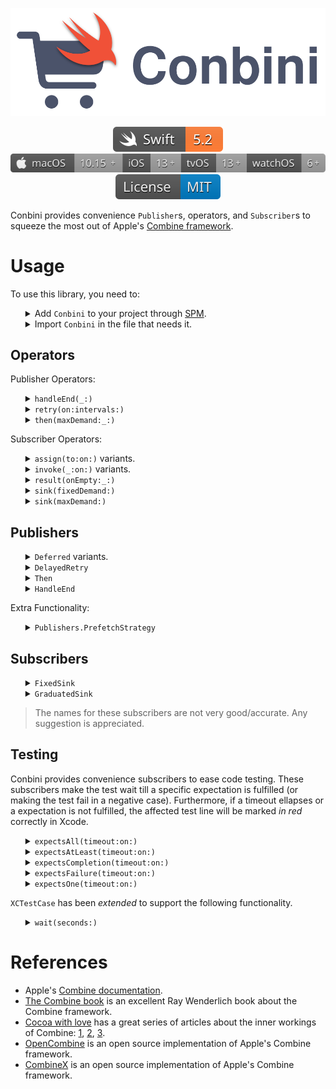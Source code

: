 <p align="center">
    <img src="docs/assets/Conbini.svg" alt="Conbini icon"/>
</p>

<p align="center">
    <img src="docs/assets/badges/Swift.svg" alt="Swift 5.2">
    <img src="docs/assets/badges/Apple.svg" alt="macOS 10.15+ - iOS 13+ - tvOS 13+ - watchOS 6+">
    <a href="http://doge.mit-license.org"><img src="docs/assets/badges/License.svg" alt="MIT License"></a>
</p>

Conbini provides convenience `Publisher`s, operators, and `Subscriber`s to squeeze the most out of Apple's [Combine framework](https://developer.apple.com/documentation/combine).

# Usage

To use this library, you need to:

<ul>
<details><summary>Add <code>Conbini</code> to your project through <a href="https://github.com/apple/swift-package-manager/tree/master/Documentation">SPM</a>.</summary><p>

```swift
// swift-tools-version:5.2
import PackageDescription

let package = Package(
    /* Your package name, supported platforms, and generated products go here */
    dependencies: [
        .package(url: "https://github.com/dehesa/Conbini.git", from: "0.7.0")
    ],
    targets: [
        .target(name: /* Your target name here */, dependencies: ["Conbini"])
    ]
)
```

</p></details>

<details><summary>Import <code>Conbini</code> in the file that needs it.</summary><p>

```swift
import Conbini
```

</p></details>
</ul>

## Operators

Publisher Operators:

<ul>

<details><summary><code>handleEnd(_:)</code></summary><p>

Executes (only once) the provided closure when the publisher completes (whether successfully or with a failure) or when the publisher gets cancelled.

It performs the same operation that the standard `handleEvents(receiveSubscription:receiveOutput:receiveCompletion:receiveCancel:receiveRequest:)` would perform if you add similar closures to `receiveCompletion` and `receiveCancel`.

```swift
let publisher = upstream.handleEnd { (completion) in
    switch completion {
    case .none: // The publisher got cancelled.
    case .finished: // The publisher finished successfully.
    case .failure(let error): // The publisher generated an error.
    }
}
```

</p></details>

<details><summary><code>retry(on:intervals:)</code></summary><p>

Attempts to recreate a failed subscription with the upstream publisher a given amount of times waiting the specified number of seconds between failed attempts.

```swift
let apiCallPublisher.retry(on: queue, intervals: [0.5, 2, 5])
// Same functionality to retry(3), but waiting between attemps 0.5, 2, and 5 seconds after each failed attempt.
```

This operator accept any scheduler conforming to `Scheduler` (e.g. `DispatchQueue`, `RunLoop`, etc). You can also optionally tweak the tolerance and scheduler operations.

</p></details>

<details><summary><code>then(maxDemand:_:)</code></summary><p>

Ignores all values and executes the provided publisher once a successful completion is received. If a failed completion is emitted, it is forwarded downstream.

```swift
let publisher = setConfigurationOnServer.then {
    subscribeToWebsocket.publisher
}
```

This operator optionally lets you control backpressure with its `maxDemand` parameter. The parameter behaves like `flatMap`'s `maxPublishers`, which specifies the maximum demand requested to the upstream at any given time.

</p></details>
</ul>

Subscriber Operators:

<ul>
<details><summary><code>assign(to:on:)</code> variants.</summary><p>

Combine's `assign(to:on:)` operation creates memory cycles when the "on" object also holds the publisher's cancellable. A common situation happens when assigning a value to `self`.

```swift
class CustomObject {
    var value: Int = 0
    var cancellable: AnyCancellable? = nil

    func performOperation() {
        cancellable = numberPublisher.assign(to: \.value, on: self)
    }
}
```

Conbini's `assign(to:onWeak:)` operator points to the given object weakly with the added benefit of cancelling the pipeline when the object is deinitialized.

Conbini also introduces the `assign(to:onUnowned:)` operator which also avoids memory cycles, but uses `unowned` instead.

</p></details>

<details><summary><code>invoke(_:on:)</code> variants.</summary><p>

This operator calls the specified function on the given value/reference passing the upstream value.

```swift
struct Custom {
    func performOperation(_ value: Int) { /* do something */ }
}

let instance = Custom()
let cancellable = [1, 2, 3].publisher.invoke(Custom.performOperation, on: instance)
```

Conbini also offers the variants `invoke(_:onWeak:)` and `invoke(_:onUnowned:)`, which avoid memory cycles on reference types.

</p></details>

<details><summary><code>result(onEmpty:_:)</code></summary><p>

It subscribes to the receiving publisher and executes the provided closure when a value is received. In case of failure, the handler is executed with such failure.

```swift
let cancellable = serverRequest.result { (result) in
    switch result {
    case .success(let value): ...
    case .failure(let error): ...
    }
}
```

The operator lets you optionally generate an error (which will be consumed by your `handler`) for cases where upstream completes without a value.

</p></details>

<details><summary><code>sink(fixedDemand:)</code></summary><p>

It subscribes upstream and request exactly `fixedDemand` values (after which the subscriber completes). The subscriber may receive zero to `fixedDemand` of values before completing, but never more than that.

```swift
let cancellable = upstream.sink(fixedDemand: 5, receiveCompletion: { (completion) in ... }) { (value) in ... }
```

</p></details>

<details><summary><code>sink(maxDemand:)</code></summary><p>

It subscribes upstream requesting `maxDemand` values and always keeping the same backpressure.

```swift
let cancellable = upstream.sink(maxDemand: 3) { (value) in ... }
```

</p></details>
</ul>

## Publishers

<ul>
<details><summary><code>Deferred</code> variants.</summary><p>

These publishers accept a closure that is executed once a _greater-than-zero_ demand is requested. There are several flavors:

<ul>
<details><summary><code>DeferredValue</code> emits a single value and then completes.</summary><p>

The value is not provided/cached, but instead a closure will generate it. The closure is executed once a positive subscription is received.

```swift
let publisher = DeferredValue<Int,CustomError> {
    return intenseProcessing()
}
```

A `Try` variant is also offered, enabling you to `throw` from within the closure. It loses the concrete error type (i.e. it gets converted to `Swift.Error`).

</p></details>

<details><summary><code>DeferredResult</code> forwards downstream a value or a failure depending on the generated <code>Result</code>.</summary><p>

```swift
let publisher = DeferredResult {
    guard someExpression else { return .failure(CustomError()) }
    return .success(someValue)
}
```

</p></details>

<details><summary><code>DeferredComplete</code> forwards a completion event (whether success or failure).</summary><p>

```swift
let publisher = DeferredComplete {
    return errorOrNil
}
```

A `Try` variant is also offered, enabling you to `throw` from within the closure; but it loses the concrete error type (i.e. gets converted to `Swift.Error`).

</p></details>

<details><summary><code>DeferredPassthrough</code> provides a passthrough subject in a closure to be used to send values downstream.</summary><p>

It is similar to wrapping a `Passthrough` subject on a `Deferred` closure, with the diferrence that the `Passthrough` given on the closure is already _wired_ on the publisher chain and can start sending values right away. Also, the memory management is taken care of and every new subscriber receives a new subject (closure re-execution).

```swift
let publisher = DeferredPassthrough { (subject) in
    subject.send(something)
    subject.send(somethingElse)
    subject.send(completion: .finished)
}
```

</p></details>
</ul>

There are several reason for these publishers to exist instead of using other `Combine`-provided closure such as `Just`, `Future`, or `Deferred`:

-   Combine's `Just` forwards a value immediately and each new subscriber always receive the same value.
-   Combine's `Future` executes its closure right away (upon initialization) and then cache the returned value. That value is then forwarded for any future subscription.
    </br>`Deferred...` publishers await for subscriptions and a _greater-than-zero_ demand before executing. This also means, the closure will re-execute for any new subscriber.
-   Combine's `Deferred` has similar functionality to Conbini's, but it only accepts a publisher.
    </br>This becomes annoying when compounding operators.

</p></details>

<details><summary><code>DelayedRetry</code></summary><p>

It provides the functionality of the `retry(on:intervals:)` operator.

</p></details>

<details><summary><code>Then</code></summary><p>

It provides the functionality of the `then` operator.

</p></details>

<details><summary><code>HandleEnd</code></summary><p>

It provides the functionality of the `handleEnd(_:)` operator.

</p></details>
</ul>

Extra Functionality:

<ul>
<details><summary><code>Publishers.PrefetchStrategy</code></summary><p>

It has been extended with a `.fatalError(message:file:line:)` option to stop execution if the buffer is filled. This is useful during development and debugging and for cases when you are sure the buffer will never be filled.

```swift
publisher.buffer(size: 10, prefetch: .keepFull, whenFull: .fatalError())
```

</p></details>
</ul>

## Subscribers

<ul>
<details><summary><code>FixedSink</code></summary><p>

It requests a fixed amount of values upon subscription and once if has received them all it completes/cancel the pipeline.
The values are requested through backpressure, so no more than the allowed amount of values are generated upstream.

```swift
let subscriber = FixedSink(demand: 5) { (value) in ... }
upstream.subscribe(subscriber)
```

</p></details>

<details><summary><code>GraduatedSink</code></summary><p>

It requests a fixed amount of values upon subscription and always keep the same demand by asking one more value upon input reception. The standard `Subscribers.Sink` requests an `.unlimited` amount of values upon subscription. This might not be what we want since some times a control of in-flight values might be desirable (e.g. allowing only _n_ in-flight\* API calls at the same time).

```swift
let subscriber = GraduatedSink(maxDemand: 3) { (value) in ... }
upstream.subscribe(subscriber)
```

</p></details>
</ul>

> The names for these subscribers are not very good/accurate. Any suggestion is appreciated.

## Testing

Conbini provides convenience subscribers to ease code testing. These subscribers make the test wait till a specific expectation is fulfilled (or making the test fail in a negative case). Furthermore, if a timeout ellapses or a expectation is not fulfilled, the affected test line will be marked _in red_ correctly in Xcode.

<ul>

<details><summary><code>expectsAll(timeout:on:)</code></summary><p>

It subscribes to a publisher making the running test wait for zero or more values and a successful completion.

```swift
let emittedValues = publisherChain.expectsAll(timeout: 0.8, on: test)
```

</p></details>

<details><summary><code>expectsAtLeast(timeout:on:)</code></summary><p>

It subscribes to a publisher making the running test wait for at least the provided amount of values. Once the provided amount of values is received, the publisher gets cancelled and the values are returned.

```swift
let emittedValues = publisherChain.expectsAtLeast(values: 5, timeout: 0.8, on: test)
```

This operator/subscriber accepts an optional closure to check every value received.

```swift
let emittedValues = publisherChain.expectsAtLeast(values: 5, timeout: 0.8, on: test) { (value) in
    XCTAssert...
}
```

</p></details>

<details><summary><code>expectsCompletion(timeout:on:)</code></summary><p>

It subscribes to a publisher making the running test wait for a successful completion while ignoring all emitted values.

```swift
publisherChain.expectsCompletion(timeout: 0.8, on: test)
```

</p></details>

<details><summary><code>expectsFailure(timeout:on:)</code></summary><p>

It subscribes to a publisher making the running test wait for a failed completion while ignoring all emitted values.

```swift
publisherChain.expectsFailure(timeout: 0.8, on: test)
```

</p></details>

<details><summary><code>expectsOne(timeout:on:)</code></summary><p>

It subscribes to a publisher making the running test wait for a single value and a successful completion. If more than one value are emitted or the publisher fails, the subscription gets cancelled and the test fails.

```swift
let emittedValue = publisherChain.expectsOne(timeout: 0.8, on: test)
```

</p></details>
</ul>

`XCTestCase` has been _extended_ to support the following functionality.

<ul>
<details><summary><code>wait(seconds:)</code></summary><p>

Locks the receiving test for `interval` amount of seconds.

```swift
final class CustomTests: XCTestCase {
    func testSomething() {
        let subject = PassthroughSubject<Int,Never>()
        let cancellable = subject.sink { print($0) }
        
        let queue = DispatchQueue.main
        queue.asyncAfter(.now() + 1) { subject.send(1) }
        queue.asyncAfter(.now() + 2) { subject.send(2) }

        self.wait(seconds: 3)
        cancellable.cancel()
    }
}
```

</p></details>
</ul>

# References

-   Apple's [Combine documentation](https://developer.apple.com/documentation/combine).
-   [The Combine book](https://store.raywenderlich.com/products/combine-asynchronous-programming-with-swift) is an excellent Ray Wenderlich book about the Combine framework.
-   [Cocoa with love](https://www.cocoawithlove.com) has a great series of articles about the inner workings of Combine: [1](https://www.cocoawithlove.com/blog/twenty-two-short-tests-of-combine-part-1.html), [2](https://www.cocoawithlove.com/blog/twenty-two-short-tests-of-combine-part-2.html), [3](https://www.cocoawithlove.com/blog/twenty-two-short-tests-of-combine-part-3.html).
-   [OpenCombine](https://github.com/broadwaylamb/OpenCombine) is an open source implementation of Apple's Combine framework.
-   [CombineX](https://github.com/cx-org/CombineX) is an open source implementation of Apple's Combine framework.

